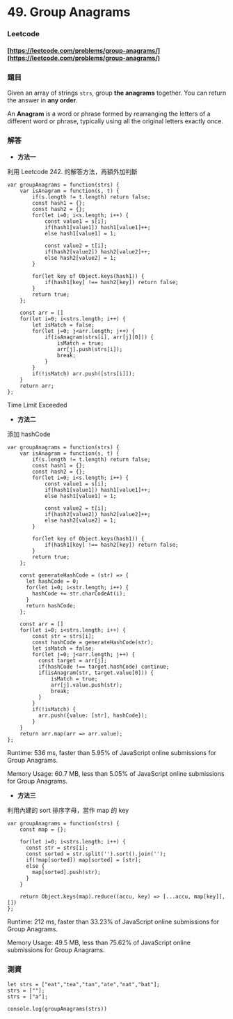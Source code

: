 # 49. Group Anagrams

### Leetcode

#### [https://leetcode.com/problems/group-anagrams/](https://leetcode.com/problems/group-anagrams/)

### 題目

Given an array of strings `strs`, group **the anagrams** together. You can return the answer in **any order**.

An **Anagram** is a word or phrase formed by rearranging the letters of a different word or phrase, typically using all the original letters exactly once.

### 解答 <a href="#ti-jie" id="ti-jie"></a>

* **方法一**

利用 Leetcode 242. 的解答方法，再額外加判斷

```
var groupAnagrams = function(strs) {
    var isAnagram = function(s, t) {
        if(s.length != t.length) return false;
        const hash1 = {};
        const hash2 = {};
        for(let i=0; i<s.length; i++) {
            const value1 = s[i];
            if(hash1[value1]) hash1[value1]++;
            else hash1[value1] = 1;

            const value2 = t[i];
            if(hash2[value2]) hash2[value2]++;
            else hash2[value2] = 1;
        }

        for(let key of Object.keys(hash1)) {
            if(hash1[key] !== hash2[key]) return false;
        }
        return true;
    };
    
    const arr = []
    for(let i=0; i<strs.length; i++) {
        let isMatch = false;
        for(let j=0; j<arr.length; j++) {
            if(isAnagram(strs[i], arr[j][0])) {
                isMatch = true;
                arr[j].push(strs[i]);
                break;
            }
        }
        if(!isMatch) arr.push([strs[i]]);
    }
    return arr;
};
```

Time Limit Exceeded

* **方法二**

添加 hashCode

```
var groupAnagrams = function(strs) {
    var isAnagram = function(s, t) {
        if(s.length != t.length) return false;
        const hash1 = {};
        const hash2 = {};
        for(let i=0; i<s.length; i++) {
            const value1 = s[i];
            if(hash1[value1]) hash1[value1]++;
            else hash1[value1] = 1;

            const value2 = t[i];
            if(hash2[value2]) hash2[value2]++;
            else hash2[value2] = 1;
        }

        for(let key of Object.keys(hash1)) {
            if(hash1[key] !== hash2[key]) return false;
        }
        return true;
    };

    const generateHashCode = (str) => {
      let hashCode = 0; 
      for(let i=0; i<str.length; i++) {
        hashCode += str.charCodeAt(i);
      }
      return hashCode;
    };
    
    const arr = []
    for(let i=0; i<strs.length; i++) {
        const str = strs[i];
        const hashCode = generateHashCode(str);
        let isMatch = false;
        for(let j=0; j<arr.length; j++) {
          const target = arr[j];
          if(hashCode !== target.hashCode) continue;
          if(isAnagram(str, target.value[0])) {
              isMatch = true;
              arr[j].value.push(str);
              break;
          }
        }
        if(!isMatch) {
          arr.push({value: [str], hashCode});
        }
    }
    return arr.map(arr => arr.value);
};
```

Runtime: 536 ms, faster than 5.95% of JavaScript online submissions for Group Anagrams.

Memory Usage: 60.7 MB, less than 5.05% of JavaScript online submissions for Group Anagrams.

* **方法三**

利用內建的 sort 排序字母，當作 map 的 key

```
var groupAnagrams = function(strs) {
    const map = {};

    for(let i=0; i<strs.length; i++) {
      const str = strs[i];
      const sorted = str.split('').sort().join('');
      if(!map[sorted]) map[sorted] = [str];
      else {
        map[sorted].push(str);
      }
    }

    return Object.keys(map).reduce((accu, key) => [...accu, map[key]], [])
};
```

Runtime: 212 ms, faster than 33.23% of JavaScript online submissions for Group Anagrams.

Memory Usage: 49.5 MB, less than 75.62% of JavaScript online submissions for Group Anagrams.

### 測資

```
let strs = ["eat","tea","tan","ate","nat","bat"];
strs = [""];
strs = ["a"];

console.log(groupAnagrams(strs))
```


